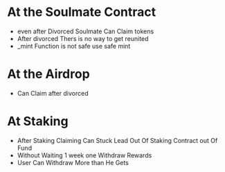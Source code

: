 
# At the Soulmate Contract
- even after Divorced Soulmate Can Claim tokens
- After divorced Thers is no way to get reunited
- _mint Function is not safe use safe mint


# At the Airdrop
- Can Claim after divorced

# At Staking 
- After Staking Claiming Can Stuck Lead Out Of Staking Contract out Of Fund
- Without Waiting 1 week one Withdraw Rewards
- User Can Withdraw More than He Gets
